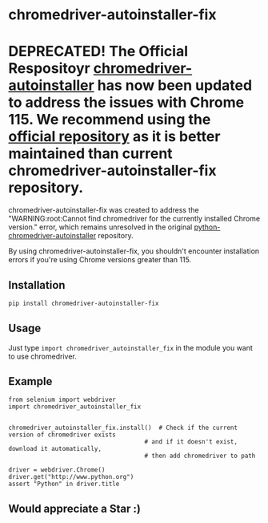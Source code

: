 # chromedriver-autoinstaller-fix

# DEPRECATED! The Official Respositoyr [chromedriver-autoinstaller](https://github.com/yeongbin-jo/python-chromedriver-autoinstaller) has now been updated to address the issues with Chrome 115. We recommend using the [official repository](https://github.com/yeongbin-jo/python-chromedriver-autoinstaller) as it is better maintained than current chromedriver-autoinstaller-fix repository.

chromedriver-autoinstaller-fix was created to address the "WARNING:root:Cannot find chromedriver for the currently installed Chrome version." error, which remains unresolved in the original [python-chromedriver-autoinstaller](https://github.com/yeongbin-jo/python-chromedriver-autoinstaller) repository. 

By using chromedriver-autoinstaller-fix, you shouldn't encounter installation errors if you're using Chrome versions greater than 115.

## Installation

```bash
pip install chromedriver-autoinstaller-fix
```

## Usage
Just type `import chromedriver_autoinstaller_fix` in the module you want to use chromedriver.

## Example
```
from selenium import webdriver
import chromedriver_autoinstaller_fix


chromedriver_autoinstaller_fix.install()  # Check if the current version of chromedriver exists
                                      # and if it doesn't exist, download it automatically,
                                      # then add chromedriver to path

driver = webdriver.Chrome()
driver.get("http://www.python.org")
assert "Python" in driver.title
```

## Would appreciate a Star :)
